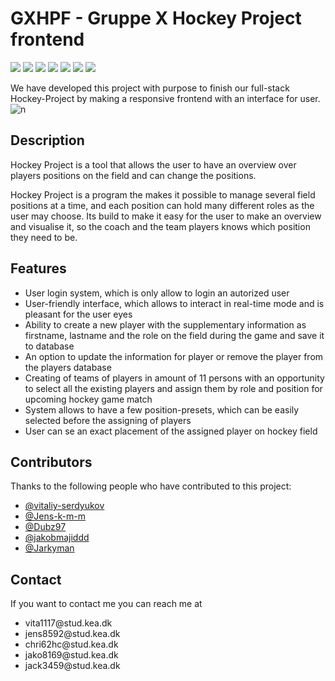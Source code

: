 # GXHPF - Gruppe X Hockey Project frontend 

![](https://img.shields.io/github/repo-size/GruppeX/Hockey-Project-GX-Frontend)
![](https://img.shields.io/github/contributors/GruppeX/Hockey-Project-GX-Frontend)
![](https://img.shields.io/github/stars/GruppeX/Hockey-Project-GX-Frontend) 
![](https://img.shields.io/github/forks/GruppeX/Hockey-Project-GX-Frontend) 
![](https://img.shields.io/github/tag/GruppeX/Hockey-Project-GX-Frontend)
![](https://img.shields.io/github/release/GruppeX/Hockey-Project-GX-Frontend)
![](https://img.shields.io/github/issues/GruppeX/Hockey-Project-GX-Frontend)


We have developed this project with purpose to finish our full-stack Hockey-Project
by making a responsive frontend with an interface for user.
![n](https://p.kindpng.com/picc/s/23-237439_html-css-js-bootstrap-hd-png-download.png)

## Description

Hockey Project is a tool that allows the user to have an overview over players
positions on the field and can change the positions.

Hockey Project is a program the makes it possible to manage several field
 positions at a time, and each position can hold  many different roles as
 the user may choose. Its build to make it easy for the user to make an
 overview and visualise it, so the coach and the team players knows which
 position they need to be.
 
 
 ## Features


- User login system, which is only allow to login an autorized user 
- User-friendly interface, which allows to interact in real-time mode and is
pleasant for the user eyes
- Ability to create a new player with the supplementary information as 
firstname, lastname and the role on the field during the game and save it
to database
- An option to update the information for player or remove the player from
the players database
- Creating of teams of players in amount of 11 persons with an opportunity
to select all the existing players and  assign them by role and position for
upcoming hockey game match
- System allows to have a few position-presets, which can be easily selected
before the assigning of players
- User can se an exact placement of the assigned player on hockey field

 
 
<h2>Contributors</h2>
<p>Thanks to the following people who have contributed to this project:</p>
<ul>
  <li>
    <a href="https://github.com/vitaliy-serdyukov">@vitaliy-serdyukov</a>
  <li>
    <a href="https://github.com/Jens-k-m-m">@Jens-k-m-m</a>
  </li>
  <li>
    <a href="https://github.com/Dubz97">@Dubz97</a>
  </li>
  <li>
    <a href="https://github.com/jakobmajiddd">@jakobmajiddd</a>
  </li>
  <li>
    <a href="https://github.com/Jarkyman">@Jarkyman</a>
  </li>
</ul>

<h2>Contact</h2>
<p>If you want to contact me you can reach me at</p>
<ul>
  <li>vita1117@stud.kea.dk</li>
  <li>jens8592@stud.kea.dk</li>
  <li>chri62hc@stud.kea.dk</li>
  <li>jako8169@stud.kea.dk</li>
  <li>jack3459@stud.kea.dk</li>
</ul>

